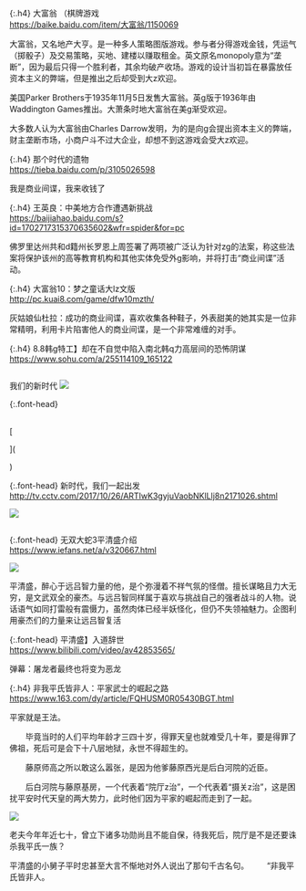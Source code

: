 ```tip
```

{:.h4}
大富翁 （棋牌游戏
<br>[
https://baike.baidu.com/item/大富翁/1150069
](
https://baike.baidu.com/item/大富翁/1150069
)

大富翁，又名地产大亨。是一种多人策略图版游戏。参与者分得游戏金钱，凭运气（掷骰子）及交易策略，买地、建楼以赚取租金。英文原名monopoly意为“垄断”，因为最后只得一个胜利者，其余均破产收场。游戏的设计当初旨在暴露放任资本主义的弊端，但是推出之后却受到大z欢迎。

美国Parker Brothers于1935年11月5日发售大富翁。英g版于1936年由Waddington Games推出。大萧条时地大富翁在美g渐受欢迎。

大多数人认为大富翁由Charles Darrow发明，为的是向g会提出资本主义的弊端，财主垄断市场，小商户斗不过大企业，却想不到这游戏会受大z欢迎。

{:.h4}
那个时代的遗物
<br>[
https://tieba.baidu.com/p/3105026598
](
https://tieba.baidu.com/p/3105026598
)

我是商业间谍，我来收钱了

{:.h4}
王英良：中美地方合作遭遇新挑战
<br>[
https://baijiahao.baidu.com/s?id=1702717315370635602&wfr=spider&for=pc
](
https://baijiahao.baidu.com/s?id=1702717315370635602&wfr=spider&for=pc
)

佛罗里达州共和d籍州长罗恩上周签署了两项被广泛认为针对zg的法案，称这些法案将保护该州的高等教育机构和其他实体免受外g影响，并将打击“商业间谍”活动。

{:.h4}
大富翁10：梦之童话大lz文版
<br>[
http://pc.kuai8.com/game/dfw10mzth/
](
http://pc.kuai8.com/game/dfw10mzth/
)

灰姑娘仙杜拉：成功的商业间谍，喜欢收集各种鞋子，外表甜美的她其实是一位非常精明，利用卡片陷害他人的商业间谍，是一个非常难缠的对手。

{:.h4}
8.8韩g特工】却在不自觉中陷入南北韩q力高层间的恐怖阴谋
<br>[
https://www.sohu.com/a/255114109_165122
](
https://www.sohu.com/a/255114109_165122
)
```note
```

我们的新时代
![](http://pgdt.gtimg.cn/141/20204/snscosdownload/SZ/reserved/60c868a700079bd600000000cf2956090000008d00004eec)

{:.font-head}

<br>[

](

)

{:.font-head}
新时代，我们一起出发
<br>[
http://tv.cctv.com/2017/10/26/ARTIwK3gyjuVaobNKlLlj8n2171026.shtml
](
http://tv.cctv.com/2017/10/26/ARTIwK3gyjuVaobNKlLlj8n2171026.shtml
)

![](http://p1.img.cctvpic.com/photoworkspace/contentimg/2017/10/26/2017102618090028953.jpg)

```tip
```

{:.font-head}
无双大蛇3平清盛介绍
<br>[
https://www.iefans.net/a/v320667.html
](
https://www.iefans.net/a/v320667.html
)

![](https://imgres.iefans.net/iefans/65/320667-202007161846325f103008cd78e.jpg)

平清盛，醉心于远吕智力量的他，是个弥漫着不祥气氛的怪僧。擅长谋略且力大无穷，是文武双全的豪杰。与远吕智同样属于喜欢与挑战自己的强者战斗的人物。说话语气如同打雷般有震慑力，虽然肉体已经半妖怪化，但仍不失领袖魅力。企图利用豪杰们的力量来让远吕智复活

{:.font-head}
平清盛】入道辞世
<br>[
https://www.bilibili.com/video/av42853565/
](
https://www.bilibili.com/video/av42853565/
)

弹幕：屠龙者最终也将变为恶龙

{:.h4}
非我平氏皆非人：平家武士的崛起之路
<br>[
https://www.163.com/dy/article/FQHUSM0R05430BGT.html
](
https://www.163.com/dy/article/FQHUSM0R05430BGT.html
)

平家就是王法。

　　毕竟当时的人们平均年龄才三四十岁，得罪天皇也就难受几十年，要是得罪了佛祖，死后可是会下十八层地狱，永世不得超生的。

　　藤原师高之所以敢这么嚣张，是因为他爹藤原西光是后白河院的近臣。

　　后白河院与藤原基房，一个代表着“院厅z治”，一个代表着“摄关z治”，这是困扰平安时代天皇的两大势力，此时他们因为平家的崛起而走到了一起。

![](http://nimg.ws.126.net/?url=http%3A%2F%2Fdingyue.ws.126.net%2F2020%2F1103%2F7adc4d5ej00qj87d8000zd000go009ep.jpg&thumbnail=650x2147483647&quality=80&type=jpg)

老夫今年年近七十，曾立下诸多功勋尚且不能自保，待我死后，院厅是不是还要诛杀我平氏一族？

平清盛的小舅子平时忠甚至大言不惭地对外人说出了那句千古名句。
　　“非我平氏皆非人。
